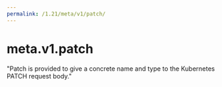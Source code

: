 ```yaml
---
permalink: /1.21/meta/v1/patch/
---
```


# meta.v1.patch

"Patch is provided to give a concrete name and type to the Kubernetes PATCH request body."